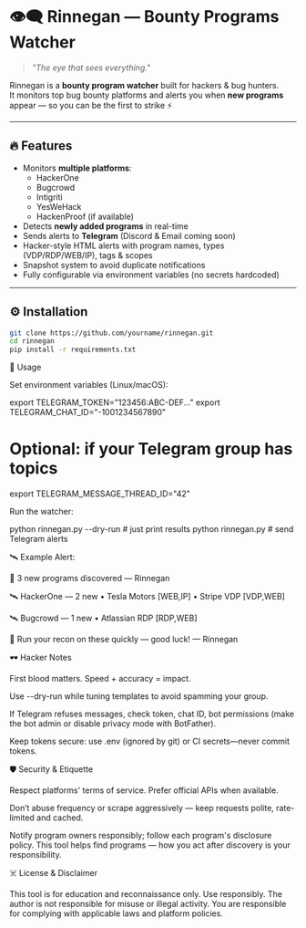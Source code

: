 # 👁️‍🗨️ Rinnegan — Bounty Programs Watcher  

> _"The eye that sees everything."_  

Rinnegan is a **bounty program watcher** built for hackers & bug hunters.  
It monitors top bug bounty platforms and alerts you when **new programs** appear — so you can be the first to strike ⚡  

---

## 🔥 Features  
- Monitors **multiple platforms**:
  - HackerOne  
  - Bugcrowd  
  - Intigriti  
  - YesWeHack  
  - HackenProof (if available)  
- Detects **newly added programs** in real-time  
- Sends alerts to **Telegram** (Discord & Email coming soon)  
- Hacker-style HTML alerts with program names, types (VDP/RDP/WEB/IP), tags & scopes  
- Snapshot system to avoid duplicate notifications  
- Fully configurable via environment variables (no secrets hardcoded)  

---

## ⚙️ Installation  

```bash
git clone https://github.com/yourname/rinnegan.git
cd rinnegan
pip install -r requirements.txt
```

🚀 Usage

Set environment variables (Linux/macOS):

export TELEGRAM_TOKEN="123456:ABC-DEF..."
export TELEGRAM_CHAT_ID="-1001234567890"
# Optional: if your Telegram group has topics
export TELEGRAM_MESSAGE_THREAD_ID="42"

Run the watcher:

python rinnegan.py --dry-run     # just print results
python rinnegan.py               # send Telegram alerts

🛰️ Example Alert:

🚨 3 new programs discovered — Rinnegan

🛰️ HackerOne — 2 new
• Tesla Motors [WEB,IP]
• Stripe VDP [VDP,WEB]

🛰️ Bugcrowd — 1 new
• Atlassian RDP [RDP,WEB]

🔎 Run your recon on these quickly — good luck! — Rinnegan


🕶️ Hacker Notes

First blood matters. Speed + accuracy = impact.

Use --dry-run while tuning templates to avoid spamming your group.

If Telegram refuses messages, check token, chat ID, bot permissions (make the bot admin or disable privacy mode with BotFather).

Keep tokens secure: use .env (ignored by git) or CI secrets—never commit tokens.

🛡️ Security & Etiquette

Respect platforms' terms of service. Prefer official APIs when available.

Don’t abuse frequency or scrape aggressively — keep requests polite, rate-limited and cached.

Notify program owners responsibly; follow each program's disclosure policy. This tool helps find programs — how you act after discovery is your responsibility.

☠️ License & Disclaimer

This tool is for education and reconnaissance only. Use responsibly. The author is not responsible for misuse or illegal activity. You are responsible for complying with applicable laws and platform policies.
